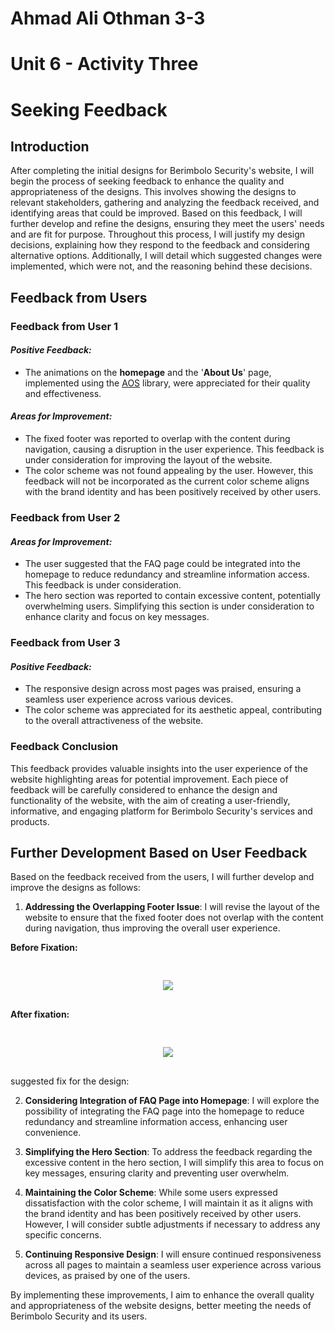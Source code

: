 # Ahmad Ali Othman 3-3

# Unit 6 - Activity Three

# Seeking Feedback

## Introduction

After completing the initial designs for Berimbolo Security's website, I will begin the process of seeking feedback to enhance the quality and appropriateness of the designs. This involves showing the designs to relevant stakeholders, gathering and analyzing the feedback received, and identifying areas that could be improved. Based on this feedback, I will further develop and refine the designs, ensuring they meet the users' needs and are fit for purpose. Throughout this process, I will justify my design decisions, explaining how they respond to the feedback and considering alternative options. Additionally, I will detail which suggested changes were implemented, which were not, and the reasoning behind these decisions.

## Feedback from Users

### Feedback from User 1

#### _Positive Feedback:_

-   The animations on the **homepage** and the '**About Us**' page, implemented using the [AOS](https://github.com/michalsnik/aos) library, were appreciated for their quality and effectiveness.

#### _Areas for Improvement:_

-   The fixed footer was reported to overlap with the content during navigation, causing a disruption in the user experience. This feedback is under consideration for improving the layout of the website.
-   The color scheme was not found appealing by the user. However, this feedback will not be incorporated as the current color scheme aligns with the brand identity and has been positively received by other users.

### Feedback from User 2

#### _Areas for Improvement:_

-   The user suggested that the FAQ page could be integrated into the homepage to reduce redundancy and streamline information access. This feedback is under consideration.
-   The hero section was reported to contain excessive content, potentially overwhelming users. Simplifying this section is under consideration to enhance clarity and focus on key messages.

### Feedback from User 3

#### _Positive Feedback:_

-   The responsive design across most pages was praised, ensuring a seamless user experience across various devices.
-   The color scheme was appreciated for its aesthetic appeal, contributing to the overall attractiveness of the website.

### Feedback Conclusion

This feedback provides valuable insights into the user experience of the website highlighting areas for potential improvement. Each piece of feedback will be carefully considered to enhance the design and functionality of the website, with the aim of creating a user-friendly, informative, and engaging platform for Berimbolo Security's services and products.

## Further Development Based on User Feedback

Based on the feedback received from the users, I will further develop and improve the designs as follows:

1. **Addressing the Overlapping Footer Issue**: I will revise the layout of the website to ensure that the fixed footer does not overlap with the content during navigation, thus improving the overall user experience.

**Before Fixation:**

<center style='padding: 1rem; padding-bottom: 0.1rem;'>

![](images/FootBefore.png')

</center>

**After fixation:**

<center style='padding: 1rem; padding-bottom: 0.1rem;'>

![](images/FootAfter.png')

</center>

suggested fix for the design:

2. **Considering Integration of FAQ Page into Homepage**: I will explore the possibility of integrating the FAQ page into the homepage to reduce redundancy and streamline information access, enhancing user convenience.

3. **Simplifying the Hero Section**: To address the feedback regarding the excessive content in the hero section, I will simplify this area to focus on key messages, ensuring clarity and preventing user overwhelm.

4. **Maintaining the Color Scheme**: While some users expressed dissatisfaction with the color scheme, I will maintain it as it aligns with the brand identity and has been positively received by other users. However, I will consider subtle adjustments if necessary to address any specific concerns.

5. **Continuing Responsive Design**: I will ensure continued responsiveness across all pages to maintain a seamless user experience across various devices, as praised by one of the users.

By implementing these improvements, I aim to enhance the overall quality and appropriateness of the website designs, better meeting the needs of Berimbolo Security and its users.
